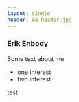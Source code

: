 ```yaml
---
layout: single
header: ee_header.jpg
---
```


### Erik Enbody

Some text about me

+ one interest
+ two interest

test
